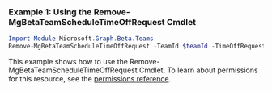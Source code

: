 ### Example 1: Using the Remove-MgBetaTeamScheduleTimeOffRequest Cmdlet
```powershell
Import-Module Microsoft.Graph.Beta.Teams
Remove-MgBetaTeamScheduleTimeOffRequest -TeamId $teamId -TimeOffRequestId $timeOffRequestId
```
This example shows how to use the Remove-MgBetaTeamScheduleTimeOffRequest Cmdlet.
To learn about permissions for this resource, see the [permissions reference](/graph/permissions-reference).
